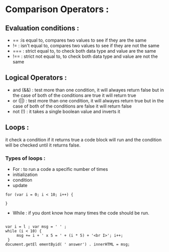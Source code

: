 # Comparison Operators :
## Evaluation conditions :
 - == :is equal to, compares two values to see if they are the same 
 - != : isn't equal to, compares two values to see if they are not the same
 - === : strict equal to,  to check both data type and value are the same
 - !== : strict not equal to, to check both data type and value are not the same


## Logical Operators :

- and (&&) : test more than one condition, it will alwayes return false but in the case of both of the conditions are true it will return true 
- or (||) : test more than one condition, it will alwayes return true but in the case of both of the conditions are false it will return false
-  not (!) : it takes a single boolean value and inverts it 

## Loops :
it check a condition if it returns true a code block will run and the condition will be checked until it returns false.

### Types of loops :
- For : to run a code a specific number of times
 - initialization 
 - condition
 - update

 ```
for (var i = 0; i < 10; i++) {

}

```

- While : if you dont know how many times the code should be run.

```

var i = l ; var msg = ' ' ; 
while (i < 10) {
     msg += i + ' x 5 = ' + (i * 5) + '<br I>'; i++;
 }
document.getEl ementByid( ' answer') . innerHTML = msg; 

```







